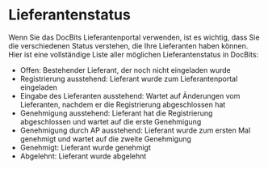 # Lieferantenstatus

Wenn Sie das DocBits Lieferantenportal verwenden, ist es wichtig, dass Sie die verschiedenen Status verstehen, die Ihre Lieferanten haben können. Hier ist eine vollständige Liste aller möglichen Lieferantenstatus in DocBits:

* Offen: Bestehender Lieferant, der noch nicht eingeladen wurde
* Registrierung ausstehend: Lieferant wurde zum Lieferantenportal eingeladen
* Eingabe des Lieferanten ausstehend: Wartet auf Änderungen vom Lieferanten, nachdem er die Registrierung abgeschlossen hat
* Genehmigung ausstehend: Lieferant hat die Registrierung abgeschlossen und wartet auf die erste Genehmigung
* Genehmigung durch AP ausstehend: Lieferant wurde zum ersten Mal genehmigt und wartet auf die zweite Genehmigung
* Genehmigt: Lieferant wurde genehmigt
* Abgelehnt: Lieferant wurde abgelehnt
